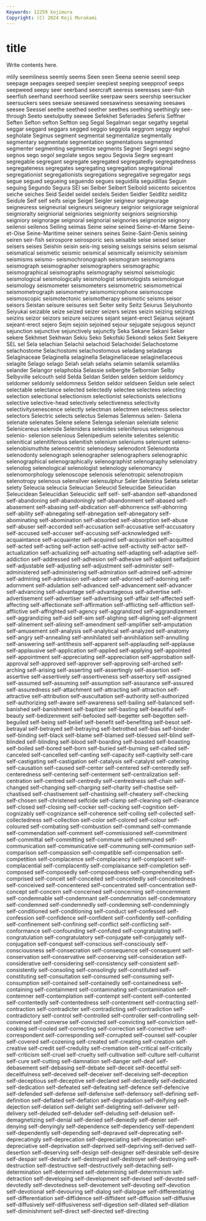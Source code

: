 ```yaml
---
Keywords: 12259 kojimura
Copyright: (C) 2024 Koji Murakami
---
```


# title

Write contents here.



mlily seemliness seemly seems
Seen seen Seena seenie seenil seep seepage seepages seeped seepier
seepiest seeping seepproof seeps seepweed seepy seer seerband seercraft seeress
seeresses seer-fish seerfish seerhand seerhood seerlike seerpaw seers seership seersucker
seersuckers sees seesaw seesawed seesawiness seesawing seesaws seesee Seessel seethe
seethed seether seethes seething seethingly see-through Seeto seetulputty seewee Sefekhet
Seferiades Seferis Seffner Seften Sefton sefton Seftton seg Segal Segalman
segar segathy segetal seggar seggard seggars segged seggio seggiola seggrom
seggy seghol segholate Seginus segment segmental segmentalize segmentally segmentary segmentate
segmentation segmentations segmented segmenter segmenting segmentize segments Segner Segni segni
segno segnos sego segol segolate segos segou Segovia Segre segreant
segregable segregant segregate segregated segregatedly segregatedness segregateness segregates segregating segregation
segregational segregationist segregationists segregations segregative segregator segs segue segued segueing
seguendo segues seguidilla seguidillas Seguin seguing Segundo Segura SEI sei
Seiber Seibert Seibold seicento seicentos seiche seiches Seid Seidel seidel
seidels Seiden Seidler Seidlitz seidlitz Seidule Seif seif seifs seige
Seigel Seigler seigneur seigneurage seigneuress seigneurial seigneurs seigneury seignior seigniorage
seignioral seignioralty seigniorial seigniories seigniority seigniors seigniorship seigniory seignorage seignoral
seignorial seignories seignorize seignory seilenoi seilenos Seiling seimas Seine seine
seined Seine-et-Marne Seine-et-Oise Seine-Maritime seiner seiners seines Seine-Saint-Denis seining seiren
seir-fish seirospore seirosporic seis seisable seise seised seiser seisers seises
Seishin seisin seis-ing seising seisings seisins seism seismal seismatical seismetic
seismic seismical seismically seismicity seismism seismisms seismo- seismochronograph seismogram seismograms
seismograph seismographer seismographers seismographic seismographical seismographs seismography seismol seismologic seismological
seismologically seismologist seismologists seismologue seismology seismometer seismometers seismometric seismometrical seismometrograph
seismometry seismomicrophone seismoscope seismoscopic seismotectonic seismotherapy seismotic seisms seisor seisors
Seistan seisure seisures seit Seiter seity Seitz Seiurus Seiyuhonto Seiyukai
seizable seize seized seizer seizers seizes seizin seizing seizings seizins
seizor seizors seizure seizures sejant sejant-erect Sejanus sejeant sejeant-erect sejero
Sejm sejoin sejoined sejour sejugate sejugous sejunct sejunction sejunctive sejunctively
sejunctly Seka Sekane Sekani Seker sekere Sekhmet Sekhwan Sekiu Seko
Sekofski Sekondi sekos Sekt Sekyere SEL sel Sela selachian Selachii
selachoid Selachoidei Selachostome selachostome Selachostomi selachostomous seladang seladangs Selaginaceae Selaginella
selaginella Selaginellaceae selaginellaceous selagite Selago selago Selah selah selahs selamin
selamlik selamliks selander Selangor selaphobia Selassie selbergite Selbornian Selby Selbyville
selcouth seld Selda Seldan Selden selden seldom seldomcy seldomer seldomly
seldomness Seldon seldor seldseen Seldun sele select selectable selectance selected
selectedly selectee selectees selecting selection selectional selectionism selectionist selectionists selections
selective selective-head selectively selectiveness selectivity selectivitysenescence selectly selectman selectmen selectness
selector selectors Selectric selects selectus Selemas Selemnus selen- Selena selenate
selenates Selene selene Selenga selenian seleniate selenic Selenicereus selenide Selenidera
selenides seleniferous selenigenous selenio- selenion selenious Selenipedium selenite selenites selenitic
selenitical selenitiferous selenitish selenium seleniums seleniuret seleno- selenobismuthite selenocentric selenodesy
selenodont Selenodonta selenodonty selenograph selenographer selenographers selenographic selenographical selenographically selenographist
selenography selenolatry selenolog selenological selenologist selenology selenomancy selenomorphology selenoscope selenosis
selenotropic selenotropism selenotropy selenous selensilver selensulphur Seler Selestina Seleta seletar
selety Seleucia seleucia Seleucian Seleucid Seleucidae Seleucidan Seleucidean Seleucidian Seleucidic
self self- self-abandon self-abandoned self-abandoning self-abandoningly self-abandonment self-abased self-abasement self-abasing
self-abdication self-abhorrence self-abhorring self-ability self-abnegating self-abnegation self-abnegatory self-abominating self-abomination self-absorbed
self-absorption self-abuse self-abuser self-accorded self-accusation self-accusative self-accusatory self-accused self-accuser self-accusing
self-acknowledged self-acquaintance self-acquainter self-acquired self-acquisition self-acquitted self-acted self-acting self-action self-active
self-activity self-actor self-actualization self-actualizing self-actuating self-adapting self-adaptive self-addiction self-addressed self-adhesion
self-adhesive self-adjoint selfadjoint self-adjustable self-adjusting self-adjustment self-administer self-administered self-administering self-admiration
self-admired self-admirer self-admiring self-admission self-adorer self-adorned self-adorning self-adornment self-adulation self-advanced
self-advancement self-advancer self-advancing self-advantage self-advantageous self-advertise self-advertisement self-advertiser self-advertising self-affair
self-affected self-affecting self-affectionate self-affirmation self-afflicting self-affliction self-afflictive self-affrighted self-agency self-aggrandized
self-aggrandizement self-aggrandizing self-aid self-aim self-alighing self-aligning self-alignment self-alinement self-alining self-amendment
self-amplifier self-amputation self-amusement self-analysis self-analytical self-analyzed self-anatomy self-angry self-annealing self-annihilated
self-annihilation self-annulling self-answering self-antithesis self-apparent self-applauding self-applause self-applausive self-application self-applied
self-applying self-appointed self-appointment self-appreciating self-appreciation self-approbation self-approval self-approved self-approver self-approving
self-arched self-arching self-arising self-asserting self-assertingly self-assertion self-assertive self-assertively self-assertiveness self-assertory
self-assigned self-assumed self-assuming self-assumption self-assurance self-assured self-assuredness self-attachment self-attracting self-attraction
self-attractive self-attribution self-auscultation self-authority self-authorized self-authorizing self-aware self-awareness self-bailing self-balanced
self-banished self-banishment self-baptizer self-basting self-beautiful self-beauty self-bedizenment self-befooled self-begetter self-begotten
self-beguiled self-being self-belief self-benefit self-benefiting self-besot self-betrayal self-betrayed self-betraying self-betrothed
self-bias self-binder self-binding self-black self-blame self-blamed self-blessed self-blind self-blinded self-blinding
self-blood self-boarding self-boasted self-boasting self-boiled self-bored self-born self-buried self-burning self-called
self-canceled self-cancelled self-canting self-capacity self-captivity self-care self-castigating self-castigation self-catalysis self-catalyst
self-catering self-causation self-caused self-center self-centered self-centeredly self-centeredness self-centering self-centerment self-centralization
self-centration self-centred self-centredly self-centredness self-chain self-changed self-changing self-charging self-charity self-chastise
self-chastised self-chastisement self-chastising self-cheatery self-checking self-chosen self-christened selfcide self-clamp self-cleaning
self-clearance self-closed self-closing self-cocker self-cocking self-cognition self-cognizably self-cognizance self-coherence self-coiling
self-collected self-collectedness self-collection self-color self-colored self-colour self-coloured self-combating self-combustion self-command
self-commande self-commendation self-comment self-commissioned self-commitment self-committal self-committing self-commune self-communed self-communication
self-communicative self-communing self-communion self-comparison self-compassion self-compatible self-compensation self-competition self-complacence self-complacency
self-complacent self-complacential self-complacently self-complaisance self-completion self-composed self-composedly self-composedness self-comprehending self-comprised
self-conceit self-conceited self-conceitedly self-conceitedness self-conceived self-concentered self-concentrated self-concentration self-concept self-concern
self-concerned self-concerning self-concernment self-condemnable self-condemnant self-condemnation self-condemnatory self-condemned self-condemnedly self-condemning
self-condemningly self-conditioned self-conditioning self-conduct self-confessed self-confession self-confidence self-confident self-confidently self-confiding
self-confinement self-confining self-conflict self-conflicting self-conformance self-confounding self-confuted self-congratulating self-congratulation self-congratulatory
self-conjugate self-conjugately self-conjugation self-conquest self-conscious self-consciously self-consciousness self-consecration self-consequence self-consequent
self-conservation self-conservative self-conserving self-consideration self-considerative self-considering self-consistency self-consistent self-consistently self-consoling
self-consolingly self-constituted self-constituting self-consultation self-consumed self-consuming self-consumption self-contained self-containedly self-containedness
self-containing self-containment self-contaminating self-contamination self-contemner self-contemplation self-contempt self-content self-contented self-contentedly
self-contentedness self-contentment self-contracting self-contraction self-contradicter self-contradicting self-contradiction self-contradictory self-control self-controlled
self-controller self-controlling self-convened self-converse self-convicted self-convicting self-conviction self-cooking self-cooled self-correcting
self-correction self-corrective self-correspondent self-corresponding self-corrupted self-counsel self-coupler self-covered self-cozening self-created
self-creating self-creation self-creative self-credit self-credulity self-cremation self-critical self-critically self-criticism self-cruel
self-cruelty self-cultivation self-culture self-culturist self-cure self-cutting self-damnation self-danger self-deaf self-debasement
self-debasing self-debate self-deceit self-deceitful self-deceitfulness self-deceived self-deceiver self-deceiving self-deception self-deceptious
self-deceptive self-declared self-declaredly self-dedicated self-dedication self-defeated self-defeating self-defence self-defencive self-defended
self-defense self-defensive self-defensory self-defining self-definition self-deflated self-deflation self-degradation self-deifying self-dejection
self-delation self-delight self-delighting self-deliverer self-delivery self-deluded self-deluder self-deluding self-delusion self-demagnetizing
self-denial self-denied self-deniedly self-denier self-denying self-denyingly self-dependence self-dependency self-dependent self-dependently
self-depending self-depraved self-deprecating self-deprecatingly self-deprecation self-depreciating self-depreciation self-depreciative self-deprivation self-deprived
self-depriving self-derived self-desertion self-deserving self-design self-designer self-desirable self-desire self-despair self-destadv
self-destroyed self-destroyer self-destroying self-destruction self-destructive self-destructively self-detaching self-determination self-determined self-determining
self-determinism self-detraction self-developing self-development self-devised self-devoted self-devotedly self-devotedness self-devotement self-devoting
self-devotion self-devotional self-devouring self-dialog self-dialogue self-differentiating self-differentiation self-diffidence self-diffident self-diffusion
self-diffusive self-diffusively self-diffusiveness self-digestion self-dilated self-dilation self-diminishment self-direct self-directed self-directing
